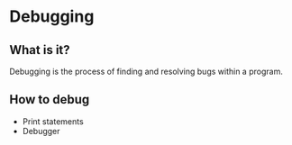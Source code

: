 # Debugging

## What is it?
Debugging is the process of finding and resolving bugs within a program.

## How to debug
- Print statements
- Debugger
